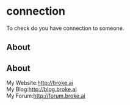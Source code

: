 # connection
To check do you have connection to someone.
## About
## About
My Website:<http://broke.ai><br>
My Blog:<http://blog.broke.ai><br>
My Forum:<http://forum.broke.ai>
